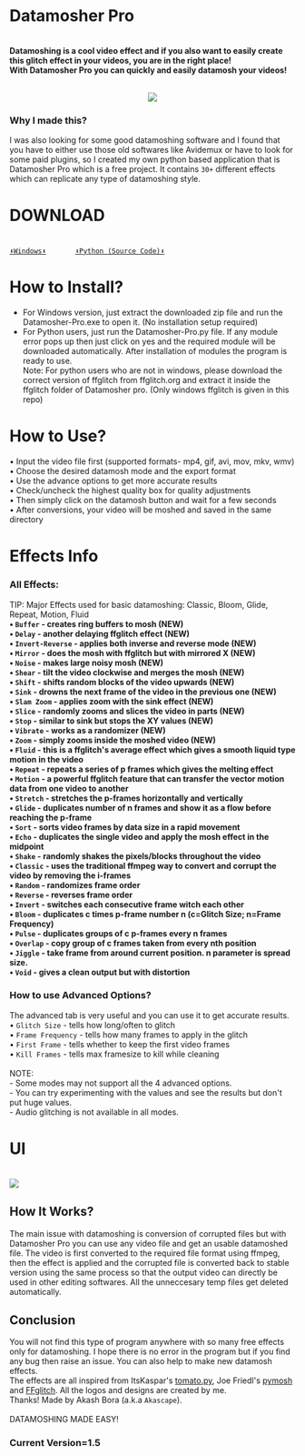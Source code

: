 # Datamosher Pro
<br><b>Datamoshing is a cool video effect and if you also want to easily create this glitch effect in your videos, you are in the right place!
<br>With Datamosher Pro you can quickly and easily datamosh your videos!</b><br>
<br><p align='center'><img src="https://user-images.githubusercontent.com/89206401/141642297-7c62cf6f-7024-430f-88a2-c9cbbf0dc655.png"></p>
### Why I made this?
I was also looking for some good datamoshing software and I found that you have to either use those old softwares like Avidemux or have to look for some paid plugins, so I created my own python based application that is Datamosher Pro which is a free project. It contains `30+` different effects which can replicate any type of datamoshing style.
# DOWNLOAD
<br>[`⬇️Windows⬇️`](https://github.com/Akascape/Datamosher-Pro/releases/download/Datamosher_Prov1.5/Datamosher_Pro_win64.zip)             [`⬇️Python (Source Code)⬇️`](https://github.com/Akascape/Datamosher-Pro/releases/download/Datamosher_Prov1.5/Datamosher_Pro-python_version.zip)
# How to Install?
- For Windows version, just extract the downloaded zip file and run the Datamosher-Pro.exe to open it. (No installation setup required)
- For Python users, just run the Datamosher-Pro.py file. If any module error pops up then just click on yes and the required module will be downloaded automatically. After installation of modules the program is ready to use.
<br>Note: For python users who are not in windows, please download the correct version of ffglitch from ffglitch.org and extract it inside the ffglitch folder of Datamosher pro. (Only windows ffglitch is given in this repo)
# How to Use?
• Input the video file first (supported formats- mp4, gif, avi, mov, mkv, wmv)
<br>• Choose the desired datamosh mode and the export format
<br>• Use the advance options to get more accurate results
<br>• Check/uncheck the highest quality box for quality adjustments
<br>• Then simply click on the datamosh button and wait for a few seconds
<br>• After conversions, your video will be moshed and saved in the same directory
# Effects Info
### All Effects:
TIP: Major Effects used for basic datamoshing: Classic, Bloom, Glide, Repeat, Motion, Fluid
<b><br>• `Buffer` - creates ring buffers to mosh (NEW)
<br>• `Delay` - another delaying ffglitch effect (NEW)
<br>• `Invert-Reverse` - applies both inverse and reverse mode (NEW)
<br>• `Mirror` - does the mosh with ffglitch but with mirrored X (NEW)
<br>• `Noise` - makes large noisy mosh (NEW)
<br>• `Shear` - tilt the video clockwise and merges the mosh (NEW)
<br>• `Shift` - shifts random blocks of the video upwards (NEW)
<br>• `Sink` - drowns the next frame of the video in the previous one (NEW)
<br>• `Slam Zoom` - applies zoom with the sink effect (NEW)
<br>• `Slice` - randomly zooms and slices the video in parts (NEW)
<br>• `Stop` - similar to sink but stops the XY values (NEW)
<br>• `Vibrate` - works as a randomizer (NEW)
<br>• `Zoom` - simply zooms inside the moshed video (NEW)
<br>• `Fluid` - this is a ffglitch's average effect which gives a smooth liquid type motion in the video
<br>• `Repeat` - repeats a series of p frames which gives the melting effect
<br>• `Motion` - a powerful ffglitch feature that can transfer the vector motion data from one video to another
<br>• `Stretch` - stretches the p-frames horizontally and vertically
<br>• `Glide` - duplicates number of n frames and show it as a flow before reaching the p-frame
<br>• `Sort` - sorts video frames by data size in a rapid movement
<br>• `Echo` - duplicates the single video and apply the mosh effect in the midpoint
<br>• `Shake` - randomly shakes the pixels/blocks throughout the video
<br>• `Classic` - uses the traditional ffmpeg way to convert and corrupt the video by removing the i-frames
<br>• `Random` - randomizes frame order
<br>• `Reverse` - reverses frame order
<br>• `Invert` - switches each consecutive frame witch each other
<br>• `Bloom` - duplicates c times p-frame number n (c=Glitch Size; n=Frame Frequency)
<br>• `Pulse` - duplicates groups of c p-frames every n frames
<br>• `Overlap` - copy group of c frames taken from every nth position
<br>• `Jiggle` - take frame from around current position. n parameter is spread size.
<br>• `Void` - gives a clean output but with distortion</b>
### How to use Advanced Options?
The advanced tab is very useful and you can use it to get accurate results.
<br>• `Glitch Size` - tells how long/often to glitch
<br>• `Frame Frequency` - tells how many frames to apply in the glitch
<br>• `First Frame` - tells whether to keep the first video frames
<br>• `Kill Frames` - tells max framesize to kill while cleaning
<br>
<br>NOTE:
<br>- Some modes may not support all the 4 advanced options.
<br>- You can try experimenting with the values and see the results but don't put huge values.
<br>- Audio glitching is not available in all modes.
# UI
<br><img src="https://user-images.githubusercontent.com/89206401/142208408-6970448d-fe9d-4e60-aac6-21809aefcfca.png">
## How It Works?
The main issue with datamoshing is conversion of corrupted files but with Datamosher Pro you can use any video file and get an usable datamoshed file. The video is first converted to the required file format using ffmpeg, then the effect is applied and the corrupted file is converted back to stable version using the same process so that the output video can directly be used in other editing softwares. All the unneccesary temp files get deleted automatically.
## Conclusion
You will not find this type of program anywhere with so many free effects only for datamoshing. 
I hope there is no error in the program but if you find any bug then raise an issue. You can also help to make new datamosh effects.
<br>The effects are all inspired from ItsKaspar's [tomato.py](https://github.com/itsKaspar/tomato), Joe Friedl's [pymosh](https://github.com/grampajoe/pymosh) and [FFglitch](https://ffglitch.org/). 
All the logos and designs are created by me. <br>Thanks! Made by Akash Bora (a.k.a `Akascape`).
<br>
<br> DATAMOSHING MADE EASY!
### Current Version=1.5
